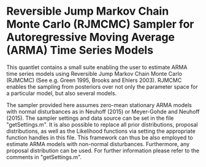 # Reversible Jump Markov Chain Monte Carlo (RJMCMC) Sampler for Autoregressive Moving Average (ARMA) Time Series Models

This quantlet contains a small suite enabling the user to estimate ARMA time series models using Reversible Jump Markov Chain Monte Carlo (RJMCMC) (See e.g. Green 1995, Brooks and Ehlers 2003). RJMCMC enables the sampling from posteriors over not only the parameter space for a particular model, but also several models.

The sampler provided here assumes zero-mean stationary ARMA models with normal disturbances as in Neuhoff (2015) or Meyer-Gohde and Neuhoff (2015). The sampler settings and data source can be set in the file "getSettings.m". It is also possible to replace all prior distributions, proposal distributions, as well as the Likelihood functions via setting the appropriate function handles in this file. This framework can thus be also employed to estimate ARMA models with non-normal disturbances. Furthermore, any proposal distribution can be used. For further information please refer to the comments in "getSettings.m".

